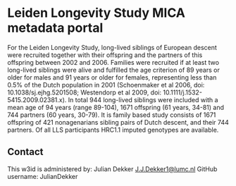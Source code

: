 # Leiden Longevity Study MICA metadata portal

For the Leiden Longevity Study, long-lived siblings of European descent were recruited together with their offspring and the partners of this offspring between 2002 and 2006. Families were recruited if at least two long-lived siblings were alive and fulfilled the age criterion of 89 years or older for males and 91 years or older for females, representing less than 0.5% of the Dutch population in 2001 (Schoenmaker et al 2006, doi: 10.1038/sj.ejhg.5201508; Westendorp et al 2009, doi: 10.1111/j.1532-5415.2009.02381.x). In total 944 long-lived siblings were included with a mean age of 94 years (range 89-104), 1671 offspring (61 years, 34-81) and 744 partners (60 years, 30-79). It is family based study consists of 1671 offspring of 421 nonagenarians sibling pairs of Dutch descent, and their 744 partners. Of all LLS participants HRC1.1 imputed genotypes are available.

## Contact
This w3id is administered by:
Julian Dekker
J.J.Dekker1@lumc.nl
GitHub username: JulianDekker
